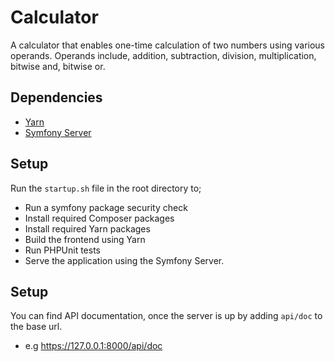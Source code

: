 # Calculator

A calculator that enables one-time calculation of two numbers using various operands. Operands include, addition, subtraction, division, multiplication, bitwise and, bitwise or.

## Dependencies

 - [Yarn](https://yarnpkg.com/lang/en/docs/install/#mac-stable)
 - [Symfony Server](https://symfony.com/doc/current/setup/symfony_server.html)

## Setup

Run the `startup.sh` file in the root directory to;

- Run a symfony package security check
- Install required Composer packages
- Install required Yarn packages
- Build the frontend using Yarn
- Run PHPUnit tests
- Serve the application using the Symfony Server.

## Setup

You can find API documentation, once the server is up by adding `api/doc` to the base url.

 - e.g https://127.0.0.1:8000/api/doc